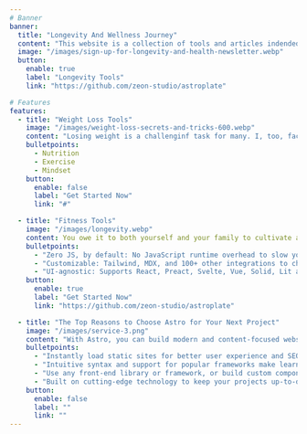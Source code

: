 ```yaml
---
# Banner
banner:
  title: "Longevity And Wellness Journey"
  content: "This website is a collection of tools and articles indended to help you stay young and healthy."
  image: "/images/sign-up-for-longevity-and-health-newsletter.webp"
  button:
    enable: true
    label: "Longevity Tools"
    link: "https://github.com/zeon-studio/astroplate"

# Features
features:
  - title: "Weight Loss Tools"
    image: "/images/weight-loss-secrets-and-tricks-600.webp"
    content: "Losing weight is a challenginf task for many. I, too, faced my own share of struggles during a time when reliable information was scarce. It took me years of diligent research, reading countless books and articles, to finally discover what worked best for me. Eventually, I triumphed over this challenge, not only shedding the excess pounds but also maintaining a healthy weight. Now, I want to share with you what I know and help you on your journey."
    bulletpoints:
      - Nutrition
      - Exercise
      - Mindset
    button:
      enable: false
      label: "Get Started Now"
      link: "#"

  - title: "Fitness Tools"
    image: "/images/longevity.webp"
    content: You owe it to both yourself and your family to cultivate a robust and healthy body. However, many individuals often find themselves uncertain about where to commence or how to sustain their journey. I am here to not only demonstrate what I personally undertake but also to guide you on your own path.
    bulletpoints:
      - "Zero JS, by default: No JavaScript runtime overhead to slow you down."
      - "Customizable: Tailwind, MDX, and 100+ other integrations to choose from."
      - "UI-agnostic: Supports React, Preact, Svelte, Vue, Solid, Lit and more."
    button:
      enable: true
      label: "Get Started Now"
      link: "https://github.com/zeon-studio/astroplate"

  - title: "The Top Reasons to Choose Astro for Your Next Project"
    image: "/images/service-3.png"
    content: "With Astro, you can build modern and content-focused websites without sacrificing performance or ease of use."
    bulletpoints:
      - "Instantly load static sites for better user experience and SEO."
      - "Intuitive syntax and support for popular frameworks make learning and using Astro a breeze."
      - "Use any front-end library or framework, or build custom components, for any project size."
      - "Built on cutting-edge technology to keep your projects up-to-date with the latest web standards."
    button:
      enable: false
      label: ""
      link: ""
---
```


